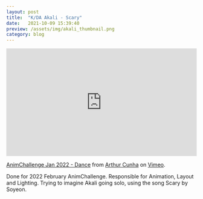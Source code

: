 ```yaml
---
layout: post
title:  "K/DA Akali - Scary"
date:   2021-10-09 15:39:40
preview: /assets/img/akali_thumbnail.png
category: blog
---
```


<div style="padding:56.25% 0 0 0;position:relative;"><iframe src="https://player.vimeo.com/video/672542443?h=71a0f94d91&color=ff0179&title=0" style="position:absolute;top:0;left:0;width:100%;height:100%;" frameborder="0" allow="autoplay; fullscreen; picture-in-picture" allowfullscreen></iframe></div><script src="https://player.vimeo.com/api/player.js"></script>
<p><a href="https://vimeo.com/672542443">AnimChallenge Jan 2022 - Dance</a> from <a href="https://vimeo.com/artcunha">Arthur Cunha</a> on <a href="https://vimeo.com">Vimeo</a>.</p>

Done for 2022 February AnimChallenge. Responsible for Animation, Layout and Lighting. 
Trying to imagine Akali going solo, using the song Scary by Soyeon.